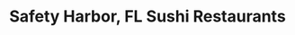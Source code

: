 ---
layout: city
title: Safety Harbor, FL Sushi Restaurants
permalink: /florida/safety-harbor/
stateAbbr: FL
stateName: Florida
cityName: Safety Harbor

---